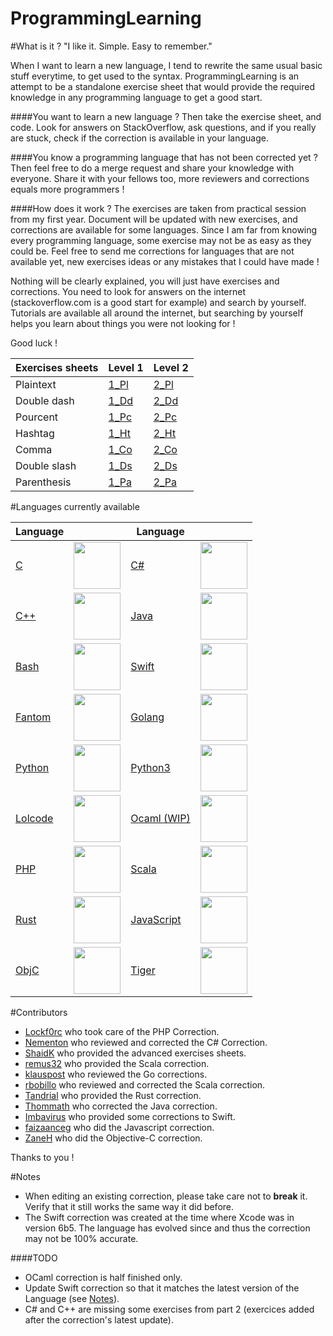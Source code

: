 ProgrammingLearning
===================

#What is it ?
"I like it. Simple. Easy to remember."

When I want to learn a new language, I tend to rewrite the same usual basic stuff everytime, to get used to the syntax.  ProgrammingLearning is an attempt to be a standalone exercise sheet that would provide the required knowledge in any programming language to get a good start.


####You want to learn a new language ?
Then take the exercise sheet, and code. Look for answers on StackOverflow, ask questions, and if you really are stuck, check if the correction is available in your language.

####You know a programming language that has not been corrected yet ?
Then feel free to do a merge request and share your knowledge with everyone. Share it with your fellows too, more reviewers and corrections equals more programmers !


####How does it work ?
The exercises are taken from practical session from my first year.
Document will be updated with new exercises, and corrections are available for some languages.
Since I am far from knowing every programming language, some exercise may not be as easy as they could be.
Feel free to send me corrections for languages that are not available yet,
new exercises ideas or any mistakes that I could have made !

Nothing will be clearly explained, you will just have exercises and corrections.
You need to look for answers on the internet (stackoverflow.com is a good start for example) and search by yourself.
Tutorials are available all around the internet, but searching by yourself helps you learn about things
you were not looking for !


Good luck !

Exercises sheets | Level 1 | Level 2 |
-----------------|---------|---------|
Plaintext        | [1_Pl]  | [2_Pl]  |
Double dash      | [1_Dd]  | [2_Dd]  |
Pourcent         | [1_Pc]  | [2_Pc]  |
Hashtag          | [1_Ht]  | [2_Ht]  |
Comma            | [1_Co]  | [2_Co]  |
Double slash     | [1_Ds]  | [2_Ds]  |
Parenthesis      | [1_Pa]  | [2_Pa]  |

[1_Pl]: Exercises/Exercises(Plaintext).txt "Text"
[1_Dd]: Exercises/Exercises(Double-Dash-Style_comments).txt "--"
[1_Pc]: Exercises/Exercises(Percent-Style_comments).txt "%"
[1_Ht]: Exercises/Exercises(Hashtag-Style_comments).txt "#"
[1_Co]: Exercises/Exercises(Semicolon-Style_comments).txt ";"
[1_Ds]: Exercises/Exercises(Slash-Style_comments).txt "//"
[1_Pa]: Exercises/Exercises(Parenthesis-Style_comments).txt "(*"

[2_Pl]: Exercises/Advanced_Exercises(Plaintext).txt "Text"
[2_Dd]: Exercises/Advanced_Exercises(Double-Dash-Style_comments).txt "--"
[2_Pc]: Exercises/Advanced_Exercises(Percent-Style_comments).txt "%"
[2_Ht]: Exercises/Advanced_Exercises(Hashtag-Style_comments).txt "#"
[2_Co]: Exercises/Advanced_Exercises(Semicolon-Style_comments).txt ";"
[2_Ds]: Exercises/Advanced_Exercises(Slash-Style_comments).txt "//"
[2_Pa]: Exercises/Advanced_Exercises(Parenthesis-Style_comments).txt "(*"




#Languages currently available

Language |      | Language |      |
---------|------|----------|------|
[C]        | <img src="https://raw.githubusercontent.com/P1kachu/ProgrammingLearning/master/assets/icons/c.png" width="75" height="75"/> | [C#]       | <img src="https://raw.githubusercontent.com/P1kachu/ProgrammingLearning/master/assets/icons/cs.png" width="75" height="75"/>
[C++]      | <img src="https://raw.githubusercontent.com/P1kachu/ProgrammingLearning/master/assets/icons/cpp.png" width="75" height="75"/> | [Java]     | <img src="https://raw.githubusercontent.com/P1kachu/ProgrammingLearning/master/assets/icons/java.png" width="75" height="75"/>
[Bash]     | <img src="https://raw.githubusercontent.com/P1kachu/ProgrammingLearning/master/assets/icons/bash.png" width="75" height="75"/> | [Swift]    | <img src="https://raw.githubusercontent.com/P1kachu/ProgrammingLearning/master/assets/icons/swift.png" width="75" height="75"/>
[Fantom]   | <img src="https://raw.githubusercontent.com/P1kachu/ProgrammingLearning/master/assets/icons/fantom.png" width="75" height="75"/> | [Golang]   | <img src="https://raw.githubusercontent.com/P1kachu/ProgrammingLearning/master/assets/icons/golang.png" width="75" height="75"/>
[Python]   | <img src="https://raw.githubusercontent.com/P1kachu/ProgrammingLearning/master/assets/icons/python.png" width="75" height="75"/> | [Python3]  |  <img src="https://raw.githubusercontent.com/P1kachu/ProgrammingLearning/master/assets/icons/python3.png" width="75" height="75"/>
[Lolcode]  | <img src="https://raw.githubusercontent.com/P1kachu/ProgrammingLearning/master/assets/icons/lolcode.png" width="75" height="75"/> | [Ocaml (WIP)]  | <img src="https://raw.githubusercontent.com/P1kachu/ProgrammingLearning/master/assets/icons/ocaml.png" width="75" height="75"/> |
[PHP]  | <img src="https://raw.githubusercontent.com/P1kachu/ProgrammingLearning/master/assets/icons/php.png" width="75" height="75"/> | [Scala]       |  <img src="https://raw.githubusercontent.com/P1kachu/ProgrammingLearning/master/assets/icons/scala.png" width="75" height="75"/> |
[Rust]  | <img src="https://www.rust-lang.org/logos/rust-logo-blk.svg" width="75" height="75"/> | [JavaScript]  | <img src="https://raw.githubusercontent.com/faizaanceg/ProgrammingLearning/master/assets/icons/js.png" width="75" height="75"/> |
[ObjC] | <img src="https://raw.githubusercontent.com/P1kachu/ProgrammingLearning/master/assets/icons/objc.png" width="75" height="75" /> | [Tiger]  | <img src="https://raw.githubusercontent.com/P1kachu/ProgrammingLearning/master/assets/icons/tiger.png" width="75" height="75" /> | [Ruby (WIP)]  | <img src="https://raw.githubusercontent.com/P1kachu/ProgrammingLearning/master/assets/icons/ruby.png" width="75" height="75" /> |

#Contributors
- [Lockf0rc] who took care of the PHP Correction.
- [Nementon] who reviewed and corrected the C# Correction.
- [ShaidK] who provided the advanced exercises sheets.
- [remus32] who provided the Scala correction.
- [klauspost] who reviewed the Go corrections.
- [rbobillo] who reviewed and corrected the Scala correction.
- [Tandrial] who provided the Rust correction.
- [Thommath] who corrected the Java correction.
- [Imbavirus] who provided some corrections to Swift.
- [faizaanceg] who did the Javascript correction.
- [ZaneH] who did the Objective-C correction.

Thanks to you !

#Notes
- When editing an existing correction, please take care not to
**break** it. Verify that it still works the same way it did before.
- The Swift correction was created at the time where Xcode was in
version 6b5. The language has evolved since and thus the correction
may not be 100% accurate.

####TODO
- OCaml correction is half finished only.
- Update Swift correction so that it matches the latest version of the
Language (see [Notes](README.md#notes)).
- C# and C++ are missing some exercises from part 2 (exercices added
after the correction's latest update).















[C]: Corrections/Correction_C.c "C Correction"
[C#]: Corrections/Correction_C%23.cs "C# Correction"
[C++]: Corrections/Correction_C++.cpp "C++ Correction"
[PHP]: Corrections/Correction_PHP.php "PHP Correction"
[Java]: Corrections/Correction_Java.java "Java Correction"
[Bash]: Corrections/Correction_Bash.sh "Bash Correction"
[ObjC]: Corrections/Correction_ObjectiveC.m "ObjectiveC Correction"
[Swift]: Corrections/Correction_Swift.swift "Swift Correction"
[Ocaml (WIP)]: Corrections/Correction_OCaml(UNFINISHED).ml "Ocaml Correction"
[Fantom]: Corrections/Correction_Fantom.fan "Fantom Correction"
[Golang]: Corrections/Correction_Golang.go "Golang Correction"
[Python]: Corrections/Correction_Python.py "Python Correction"
[Python3]: Corrections/Correction_Python3.py "Python3 Correction"
[Lolcode]: Corrections/Correction_Lolcode.lol "Lolcode Correction"
[Scala]: Corrections/Correction_Scala.scala "Scala Correction"
[Rust]: Corrections/Correction_Rust.rs "Rust Correction"
[JavaScript]: Corrections/Correction_JavaScript.js "JS Correction"
[Tiger]: Corrections/Correction_Tiger.tig "Tiger Correction"
[Ruby (WIP)]: Corrections/Correction_Ruby.ruby "Ruby Correction"

[Lockf0rc]: https://github.com/Lockf0rc
[Nementon]: https://github.com/Nementon
[ShaidK]: https://github.com/ShaidK
[remus32]: https://github.com/remus32
[klauspost]: https://github.com/klauspost
[rbobillo]: https://github.com/rbobillo
[Tandrial]: https://github.com/Tandrial
[Thommath]: https://github.com/Thommath
[Imbavirus]: https://github.com/Imbavirus
[faizaanceg]: https://github.com/faizaanceg
[ZaneH]: https://github.com/ZaneH
